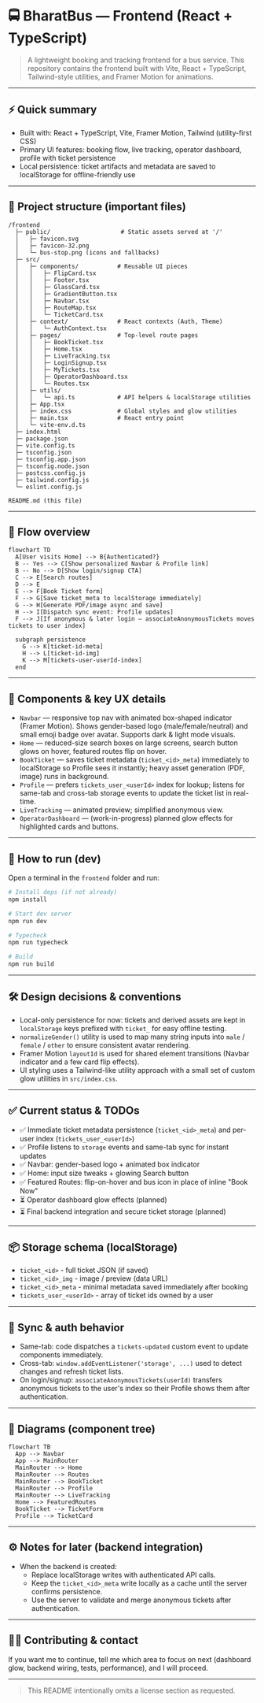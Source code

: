 # 🚍 BharatBus — Frontend (React + TypeScript)

> A lightweight booking and tracking frontend for a bus service. This repository contains the frontend built with Vite, React + TypeScript, Tailwind-style utilities, and Framer Motion for animations.

---

## ⚡ Quick summary

- Built with: React + TypeScript, Vite, Framer Motion, Tailwind (utility-first CSS)
- Primary UI features: booking flow, live tracking, operator dashboard, profile with ticket persistence
- Local persistence: ticket artifacts and metadata are saved to localStorage for offline-friendly use

---

## 🧭 Project structure (important files)
```text
/frontend
  ├─ public/                    # Static assets served at '/'
  │   ├─ favicon.svg
  │   ├─ favicon-32.png
  │   └─ bus-stop.png (icons and fallbacks)
  ├─ src/
  │   ├─ components/           # Reusable UI pieces
  │   │   ├─ FlipCard.tsx
  │   │   ├─ Footer.tsx
  │   │   ├─ GlassCard.tsx
  │   │   ├─ GradientButton.tsx
  │   │   ├─ Navbar.tsx
  │   │   ├─ RouteMap.tsx
  │   │   └─ TicketCard.tsx
  │   ├─ context/              # React contexts (Auth, Theme)
  │   │   └─ AuthContext.tsx
  │   ├─ pages/                # Top-level route pages
  │   │   ├─ BookTicket.tsx
  │   │   ├─ Home.tsx
  │   │   ├─ LiveTracking.tsx
  │   │   ├─ LoginSignup.tsx
  │   │   ├─ MyTickets.tsx
  │   │   ├─ OperatorDashboard.tsx
  │   │   └─ Routes.tsx
  │   ├─ utils/
  │   │   └─ api.ts            # API helpers & localStorage utilities
  │   ├─ App.tsx
  │   ├─ index.css             # Global styles and glow utilities
  │   ├─ main.tsx              # React entry point
  │   └─ vite-env.d.ts
  ├─ index.html
  ├─ package.json
  ├─ vite.config.ts
  ├─ tsconfig.json
  ├─ tsconfig.app.json
  ├─ tsconfig.node.json
  ├─ postcss.config.js
  ├─ tailwind.config.js
  └─ eslint.config.js

README.md (this file)
```

---

## 🚦 Flow overview

```mermaid
flowchart TD
  A[User visits Home] --> B{Authenticated?}
  B -- Yes --> C[Show personalized Navbar & Profile link]
  B -- No --> D[Show login/signup CTA]
  C --> E[Search routes]
  D --> E
  E --> F[Book Ticket form]
  F --> G[Save ticket_meta to localStorage immediately]
  G --> H[Generate PDF/image async and save]
  H --> I[Dispatch sync event: Profile updates]
  F --> J[If anonymous & later login — associateAnonymousTickets moves tickets to user index]

  subgraph persistence
    G --> K[ticket-id-meta]
    H --> L[ticket-id-img]
    K --> M[tickets-user-userId-index]
  end
```

---

## 🧩 Components & key UX details

- `Navbar` — responsive top nav with animated box-shaped indicator (Framer Motion). Shows gender-based logo (male/female/neutral) and small emoji badge over avatar. Supports dark & light mode visuals.
- `Home` — reduced-size search boxes on large screens, search button glows on hover, featured routes flip on hover.
- `BookTicket` — saves ticket metadata (`ticket_<id>_meta`) immediately to localStorage so Profile sees it instantly; heavy asset generation (PDF, image) runs in background.
- `Profile` — prefers `tickets_user_<userId>` index for lookup; listens for same-tab and cross-tab storage events to update the ticket list in real-time.
- `LiveTracking` — animated preview; simplified anonymous view.
- `OperatorDashboard` — (work-in-progress) planned glow effects for highlighted cards and buttons.

---

## 🧪 How to run (dev)

Open a terminal in the `frontend` folder and run:

```bash
# Install deps (if not already)
npm install

# Start dev server
npm run dev

# Typecheck
npm run typecheck

# Build
npm run build
```

---

## 🛠 Design decisions & conventions

- Local-only persistence for now: tickets and derived assets are kept in `localStorage` keys prefixed with `ticket_` for easy offline testing.
- `normalizeGender()` utility is used to map many string inputs into `male` / `female` / `other` to ensure consistent avatar rendering.
- Framer Motion `layoutId` is used for shared element transitions (Navbar indicator and a few card flip effects).
- UI styling uses a Tailwind-like utility approach with a small set of custom glow utilities in `src/index.css`.

---

## ✅ Current status & TODOs

- ✅ Immediate ticket metadata persistence (`ticket_<id>_meta`) and per-user index (`tickets_user_<userId>`)
- ✅ Profile listens to `storage` events and same-tab sync for instant updates
- ✅ Navbar: gender-based logo + animated box indicator
- ✅ Home: input size tweaks + glowing Search button
- ✅ Featured Routes: flip-on-hover and bus icon in place of inline "Book Now"
- ⏳ Operator dashboard glow effects (planned)
- ⏳ Final backend integration and secure ticket storage (planned)

---

## 📦 Storage schema (localStorage)

- `ticket_<id>` - full ticket JSON (if saved)
- `ticket_<id>_img` - image / preview (data URL)
- `ticket_<id>_meta` - minimal metadata saved immediately after booking
- `tickets_user_<userId>` - array of ticket ids owned by a user

---

## 🔁 Sync & auth behavior

- Same-tab: code dispatches a `tickets-updated` custom event to update components immediately.
- Cross-tab: `window.addEventListener('storage', ...)` used to detect changes and refresh ticket lists.
- On login/signup: `associateAnonymousTickets(userId)` transfers anonymous tickets to the user's index so their Profile shows them after authentication.

---

## 🧭 Diagrams (component tree)

```mermaid
flowchart TB
  App --> Navbar
  App --> MainRouter
  MainRouter --> Home
  MainRouter --> Routes
  MainRouter --> BookTicket
  MainRouter --> Profile
  MainRouter --> LiveTracking
  Home --> FeaturedRoutes
  BookTicket --> TicketForm
  Profile --> TicketCard
```

---

## ⚙️ Notes for later (backend integration)

- When the backend is created:
  - Replace localStorage writes with authenticated API calls.
  - Keep the `ticket_<id>_meta` write locally as a cache until the server confirms persistence.
  - Use the server to validate and merge anonymous tickets after authentication.

---

## 🙋‍♂️ Contributing & contact

If you want me to continue, tell me which area to focus on next (dashboard glow, backend wiring, tests, performance), and I will proceed.

---

> This README intentionally omits a license section as requested.
